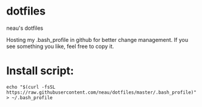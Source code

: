 # dotfiles
neau's dotfiles

Hosting my .bash_profile in github for better change management. If you see something you like, feel free to copy it.

# Install script:
`echo "$(curl -fsSL https://raw.githubusercontent.com/neau/dotfiles/master/.bash_profile)" > ~/.bash_profile`
